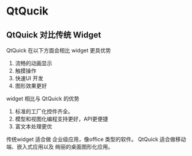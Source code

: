 # QtQucik  






## QtQuick 对比传统 Widget 


QtQuick 在以下方面会相比 widget 更具优势 

1. 流畅的动画显示 
2. 触摸操作 
3. 快速UI 开发
4. 图形效果更好 

widget 相比与 QtQuick 的优势 

1. 标准的工厂化控件齐全。 
2. 模型和视图化编程支持更好，API更便捷 
3. 富文本处理更优 

传统widget 适合做 企业级应用，像office 类型的软件。 QtQuick 适合做移动端、嵌入式应用以及 绚丽的桌面图形化应用。 


